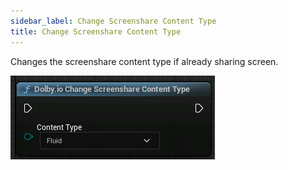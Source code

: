 ```yaml
---
sidebar_label: Change Screenshare Content Type
title: Change Screenshare Content Type
---
```

Changes the screenshare content type if already sharing screen.

![Sample](../../../static/img/change_screenshare_content_type.png)
